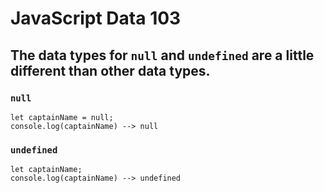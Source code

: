 # JavaScript Data 103
## The data types for `null` and `undefined` are a little different than other data types.

### `null`
```
let captainName = null;
console.log(captainName) --> null
```

### `undefined`
```
let captainName;
console.log(captainName) --> undefined
```